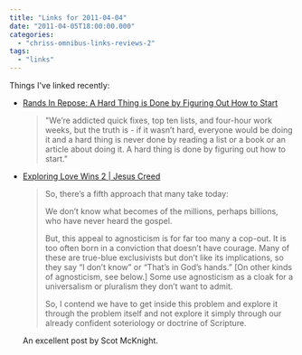 ```yaml
---
title: "Links for 2011-04-04"
date: "2011-04-05T18:00:00.000"
categories: 
  - "chriss-omnibus-links-reviews-2"
tags: 
  - "links"
---
```


Things I've linked recently:

- [Rands In Repose: A Hard Thing is Done by Figuring Out How to Start](http://www.randsinrepose.com/archives/2011/04/04/a_hard_thing_is_done_by_figuring_out_how_to_start.html)
    
    > "We’re addicted quick fixes, top ten lists, and four-hour work weeks, but the truth is - if it wasn’t hard, everyone would be doing it and a hard thing is never done by reading a list or a book or an article about doing it. A hard thing is done by figuring out how to start."
    

- [Exploring Love Wins 2 | Jesus Creed](http://www.patheos.com/community/jesuscreed/2011/04/04/exploring-love-wins-4/)
    
    > So, there’s a fifth approach that many take today:
    > 
    > We don’t know what becomes of the millions, perhaps billions, who have never heard the gospel.
    > 
    > But, this appeal to agnosticism is for far too many a cop-out. It is too often born in a conviction that doesn’t have courage. Many of these are true-blue exclusivists but don’t like its implications, so they say “I don’t know” or “That’s in God’s hands.” \[On other kinds of agnosticism, see below.\] Some use agnosticism as a cloak for a universalism or pluralism they don’t want to admit.
    > 
    > So, I contend we have to get inside this problem and explore it through the problem itself and not explore it simply through our already confident soteriology or doctrine of Scripture.
    
    An excellent post by Scot McKnight.
